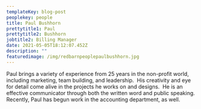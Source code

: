 ```yaml
---
templateKey: blog-post
peoplekey: people
title: Paul Bushhorn
prettytitle1: Paul
prettytitle2: Bushhorn
jobtitle2: Billing Manager
date: 2021-05-05T18:12:07.452Z
description: ""
featuredimage: /img/redbarnpeoplepaulbushhorn.jpg
---
```

<!--StartFragment-->

Paul brings a variety of experience from 25 years in the non-profit world, including marketing, team building, and leadership.  His creativity and eye for detail come alive in the projects he works on and designs.  He is an effective communicator through both the written word and public speaking. Recently, Paul has begun work in the accounting department, as well. 

<!--EndFragment-->